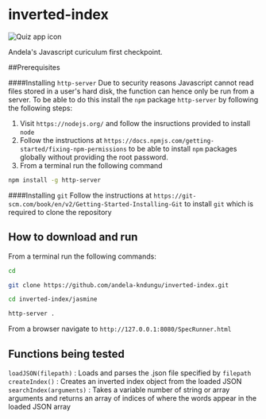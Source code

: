 # inverted-index

![Quiz app icon](http://previews.123rf.com/images/radiantskies/radiantskies1212/radiantskies121200327/16632871-Abstract-word-cloud-for-Inverted-index-with-related-tags-and-terms-Stock-Photo.jpg)

Andela's Javascript curiculum first checkpoint.

##Prerequisites

####Installing `http-server`
Due to security reasons Javascript cannot read files stored in a user's hard disk, the function can hence only be run from a server.
To be able to do this install the `npm` package `http-server` by following the following steps:

1. Visit `https://nodejs.org/` and follow the insructions provided to install `node`
2. Follow the instructions at `https://docs.npmjs.com/getting-started/fixing-npm-permissions` to be able to install `npm` packages globally without providing the root password.
3. From a terminal run the following command

```bash
npm install -g http-server
```

####Installing `git`
Follow the instructions at `https://git-scm.com/book/en/v2/Getting-Started-Installing-Git` to install `git` which is required to clone the repository

## How to download and run
From a terminal run the following commands:

```bash
cd

git clone https://github.com/andela-kndungu/inverted-index.git

cd inverted-index/jasmine

http-server .
```
From a browser navigate to `http://127.0.0.1:8080/SpecRunner.html`

## Functions being tested

`loadJSON(filepath)` : Loads and parses the .json file specified by `filepath`
`createIndex()` : Creates an inverted index object from the loaded JSON
`searchIndex(arguments)` : Takes a variable number of string or array arguments and returns an array of indices of where the words appear in the loaded JSON array
